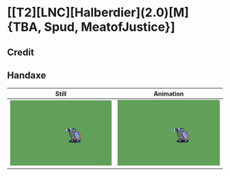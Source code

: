 # [\[T2\]\[LNC\]\[Halberdier\]\(2.0\)\[M\]{TBA, Spud, MeatofJustice}]

## Credit


	
## Handaxe

| Still | Animation |
| :---: | :-------: |
| ![Handaxe still](./Handaxe_000.png) | ![Handaxe animation](./Handaxe.gif) |

